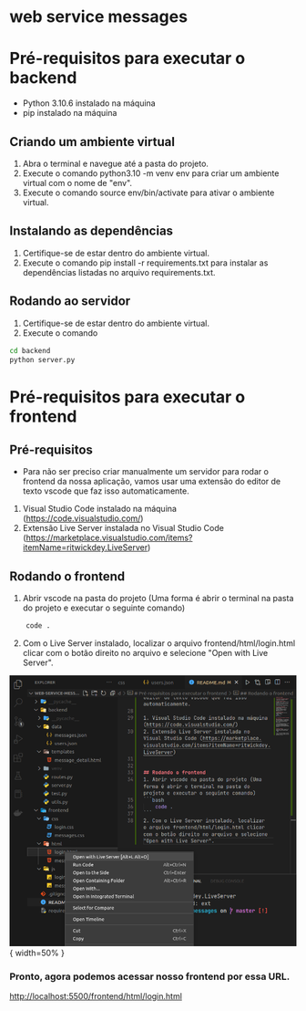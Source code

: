# web service messages

# Pré-requisitos para executar o backend
* Python 3.10.6 instalado na máquina
* pip instalado na máquina

## Criando um ambiente virtual
1. Abra o terminal e navegue até a pasta do projeto.
2. Execute o comando python3.10 -m venv env para criar um ambiente virtual com o nome de "env".
3. Execute o comando source env/bin/activate para ativar o ambiente virtual.

## Instalando as dependências
1. Certifique-se de estar dentro do ambiente virtual.
2. Execute o comando pip install -r requirements.txt para instalar as dependências listadas no arquivo requirements.txt.

##  Rodando ao servidor
1. Certifique-se de estar dentro do ambiente virtual.
2. Execute o comando
```bash
cd backend
python server.py
```

# Pré-requisitos para executar o frontend

## Pré-requisitos
* Para não ser preciso criar manualmente um servidor para rodar o frontend da nossa aplicação, vamos usar uma extensão do editor de texto vscode que faz isso automaticamente.

1. Visual Studio Code instalado na máquina (https://code.visualstudio.com/)
2. Extensão Live Server instalada no Visual Studio Code (https://marketplace.visualstudio.com/items?itemName=ritwickdey.LiveServer)


## Rodando o frontend
1. Abrir vscode na pasta do projeto (Uma forma é abrir o terminal na pasta do projeto e executar o seguinte comando)
```bash
    code .
```
2. Com o Live Server instalado, localizar o arquivo frontend/html/login.html clicar com o botão direito no arquivo e selecione "Open with Live Server".

![run frontend](./images/liveServer.png){ width=50% }


### Pronto, agora podemos acessar nosso frontend por essa URL.
[http://localhost:5500/frontend/html/login.html](http://localhost:5500/frontend/html/login.html)